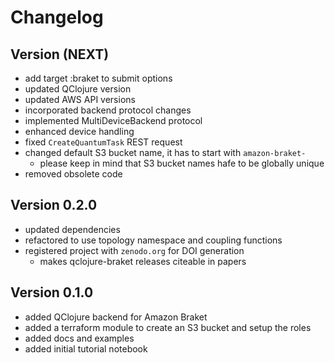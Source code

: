 # Changelog

## Version (NEXT)
* add target :braket to submit options
* updated QClojure version
* updated AWS API versions
* incorporated backend protocol changes
* implemented MultiDeviceBackend protocol
* enhanced device handling
* fixed `CreateQuantumTask` REST request
* changed default S3 bucket name, it has to start with `amazon-braket-`
  * please keep in mind that S3 bucket names hafe to be globally unique
* removed obsolete code

## Version 0.2.0
* updated dependencies
* refactored to use topology namespace and coupling functions
* registered project with `zenodo.org` for DOI generation
  * makes qclojure-braket releases citeable in papers

## Version 0.1.0
* added QClojure backend for Amazon Braket
* added a terraform module to create an S3 bucket and setup the roles
* added docs and examples
* added initial tutorial notebook

